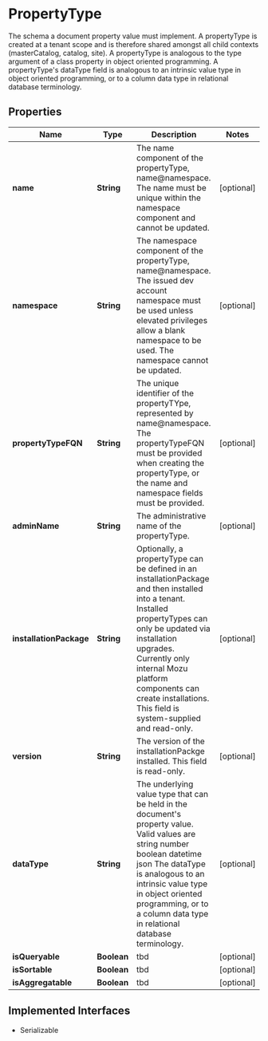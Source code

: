 

# PropertyType

The schema a document property value must implement. A propertyType is created at a tenant scope and is therefore shared amongst all child contexts (masterCatalog, catalog, site).  A propertyType is analogous to the type argument of a class property in object oriented programming.   A propertyType's dataType field is analogous to an intrinsic value type in object oriented programming, or to a column data type in relational database terminology.

## Properties

| Name | Type | Description | Notes |
|------------ | ------------- | ------------- | -------------|
|**name** | **String** | The name component of the propertyType, name@namespace. The name must be unique within the namespace component and cannot be updated. |  [optional] |
|**namespace** | **String** | The namespace component of the propertyType, name@namespace. The issued dev account namespace must be used unless elevated privileges allow a blank namespace to be used. The namespace cannot be updated. |  [optional] |
|**propertyTypeFQN** | **String** | The unique identifier of the propertyTYpe, represented by name@namespace. The propertyTypeFQN must be provided when creating the propertyType, or the name and namespace fields must be provided. |  [optional] |
|**adminName** | **String** | The administrative name of the propertyType. |  [optional] |
|**installationPackage** | **String** | Optionally, a propertyType can be defined in an installationPackage and then installed into a tenant. Installed propertyTypes can only be updated via installation upgrades.   Currently only internal Mozu platform components can create installations. This field is system-supplied and read-only. |  [optional] |
|**version** | **String** | The version of the installationPackge installed. This field is read-only. |  [optional] |
|**dataType** | **String** | The underlying value type that can be held in the document&#39;s property value. Valid values are  string  number  boolean  datetime  json  The dataType is analogous to an intrinsic value type in object oriented programming, or to a column data type in relational database terminology. |  [optional] |
|**isQueryable** | **Boolean** | tbd |  [optional] |
|**isSortable** | **Boolean** | tbd |  [optional] |
|**isAggregatable** | **Boolean** | tbd |  [optional] |


## Implemented Interfaces

* Serializable


